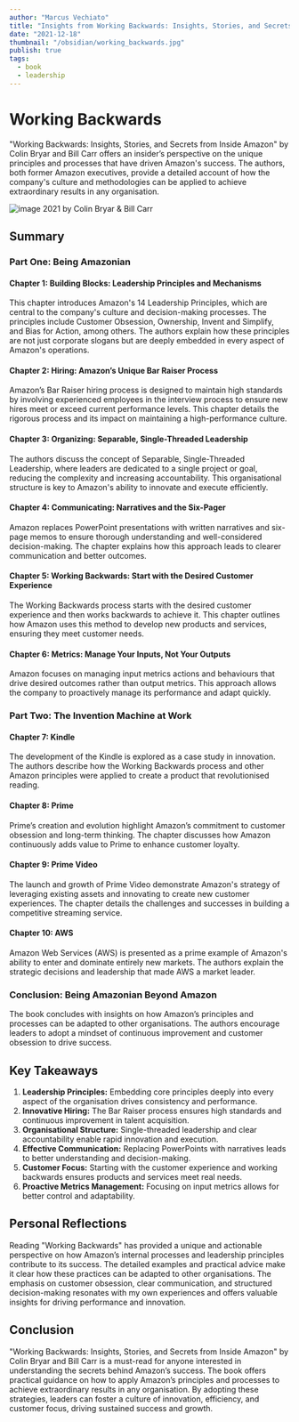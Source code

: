 ```yaml
---
author: "Marcus Vechiato"
title: "Insights from Working Backwards: Insights, Stories, and Secrets from Inside Amazon"
date: "2021-12-18"
thumbnail: "/obsidian/working_backwards.jpg"
publish: true
tags:
  - book
  - leadership
--- 
```

# **Working Backwards**

"Working Backwards: Insights, Stories, and Secrets from Inside Amazon" by Colin Bryar and Bill Carr offers an insider’s perspective on the unique principles and processes that have driven Amazon's success. The authors, both former Amazon executives, provide a detailed account of how the company's culture and methodologies can be applied to achieve extraordinary results in any organisation.

![image](/obsidian/working_backwards.jpg)
2021 by Colin Bryar & Bill Carr

## **Summary**

### **Part One: Being Amazonian**

#### **Chapter 1: Building Blocks: Leadership Principles and Mechanisms**

This chapter introduces Amazon's 14 Leadership Principles, which are central to the company's culture and decision-making processes. The principles include Customer Obsession, Ownership, Invent and Simplify, and Bias for Action, among others. The authors explain how these principles are not just corporate slogans but are deeply embedded in every aspect of Amazon's operations.

#### **Chapter 2: Hiring: Amazon’s Unique Bar Raiser Process**

Amazon’s Bar Raiser hiring process is designed to maintain high standards by involving experienced employees in the interview process to ensure new hires meet or exceed current performance levels. This chapter details the rigorous process and its impact on maintaining a high-performance culture.

#### **Chapter 3: Organizing: Separable, Single-Threaded Leadership**

The authors discuss the concept of Separable, Single-Threaded Leadership, where leaders are dedicated to a single project or goal, reducing the complexity and increasing accountability. This organisational structure is key to Amazon's ability to innovate and execute efficiently.

#### **Chapter 4: Communicating: Narratives and the Six-Pager**

Amazon replaces PowerPoint presentations with written narratives and six-page memos to ensure thorough understanding and well-considered decision-making. The chapter explains how this approach leads to clearer communication and better outcomes.

#### **Chapter 5: Working Backwards: Start with the Desired Customer Experience**

The Working Backwards process starts with the desired customer experience and then works backwards to achieve it. This chapter outlines how Amazon uses this method to develop new products and services, ensuring they meet customer needs.

#### **Chapter 6: Metrics: Manage Your Inputs, Not Your Outputs**

Amazon focuses on managing input metrics actions and behaviours that drive desired outcomes rather than output metrics. This approach allows the company to proactively manage its performance and adapt quickly.

### **Part Two: The Invention Machine at Work**

#### **Chapter 7: Kindle**

The development of the Kindle is explored as a case study in innovation. The authors describe how the Working Backwards process and other Amazon principles were applied to create a product that revolutionised reading.

#### **Chapter 8: Prime**

Prime’s creation and evolution highlight Amazon’s commitment to customer obsession and long-term thinking. The chapter discusses how Amazon continuously adds value to Prime to enhance customer loyalty.

#### **Chapter 9: Prime Video**

The launch and growth of Prime Video demonstrate Amazon's strategy of leveraging existing assets and innovating to create new customer experiences. The chapter details the challenges and successes in building a competitive streaming service.

#### **Chapter 10: AWS**

Amazon Web Services (AWS) is presented as a prime example of Amazon's ability to enter and dominate entirely new markets. The authors explain the strategic decisions and leadership that made AWS a market leader.

### **Conclusion: Being Amazonian Beyond Amazon**

The book concludes with insights on how Amazon’s principles and processes can be adapted to other organisations. The authors encourage leaders to adopt a mindset of continuous improvement and customer obsession to drive success.

## **Key Takeaways**

1. **Leadership Principles:** Embedding core principles deeply into every aspect of the organisation drives consistency and performance.
2. **Innovative Hiring:** The Bar Raiser process ensures high standards and continuous improvement in talent acquisition.
3. **Organisational Structure:** Single-threaded leadership and clear accountability enable rapid innovation and execution.
4. **Effective Communication:** Replacing PowerPoints with narratives leads to better understanding and decision-making.
5. **Customer Focus:** Starting with the customer experience and working backwards ensures products and services meet real needs.
6. **Proactive Metrics Management:** Focusing on input metrics allows for better control and adaptability.

## **Personal Reflections**

Reading "Working Backwards" has provided a unique and actionable perspective on how Amazon’s internal processes and leadership principles contribute to its success. The detailed examples and practical advice make it clear how these practices can be adapted to other organisations. The emphasis on customer obsession, clear communication, and structured decision-making resonates with my own experiences and offers valuable insights for driving performance and innovation.

## **Conclusion**

"Working Backwards: Insights, Stories, and Secrets from Inside Amazon" by Colin Bryar and Bill Carr is a must-read for anyone interested in understanding the secrets behind Amazon’s success. The book offers practical guidance on how to apply Amazon’s principles and processes to achieve extraordinary results in any organisation. By adopting these strategies, leaders can foster a culture of innovation, efficiency, and customer focus, driving sustained success and growth.

